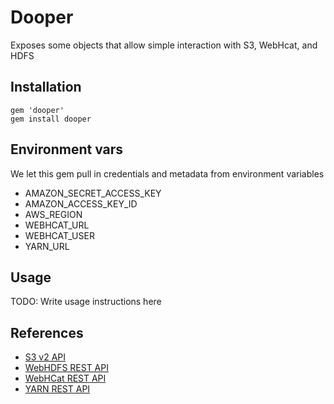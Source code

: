 # Dooper

Exposes some objects that allow simple interaction with S3, WebHcat, and HDFS

## Installation

    gem 'dooper'
    gem install dooper


## Environment vars
  We let this gem pull in credentials and metadata from environment variables

  * AMAZON_SECRET_ACCESS_KEY
  * AMAZON_ACCESS_KEY_ID
  * AWS_REGION
  * WEBHCAT_URL
  * WEBHCAT_USER
  * YARN_URL

## Usage

TODO: Write usage instructions here

## References

* [S3 v2 API](https://github.com/aws/aws-sdk-core-ruby)
* [WebHDFS REST API](https://hadoop.apache.org/docs/current/hadoop-project-dist/hadoop-hdfs/WebHDFS.html)
* [WebHCat REST API](https://cwiki.apache.org/confluence/display/Hive/WebHCat)
* [YARN REST API](https://hadoop.apache.org/docs/current/hadoop-yarn/hadoop-yarn-site/WebServicesIntro.html)



